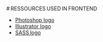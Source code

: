 # RESSOURCES USED IN FRONTEND

- [Photoshop logo](https://fr.vecteezy.com/membres/milayun)
- [Illustrator logo](https://fr.vecteezy.com/membres/milayun)
- [SASS logo](https://www.flaticon.com/free-icons/sass)